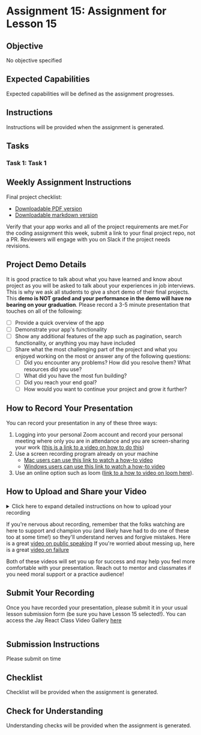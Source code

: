 # Assignment 15: Assignment for Lesson 15

## Objective

No objective specified

## Expected Capabilities

Expected capabilities will be defined as the assignment progresses.

## Instructions

Instructions will be provided when the assignment is generated.

## Tasks

### Task 1: Task 1

## Weekly Assignment Instructions

Final project checklist:

- [Downloadable PDF version](https://raw.githubusercontent.com/Code-the-Dream-School/react-curriculum-v3/refs/heads/main/learns-app-content/reusable-content/final-project-checklist.pdf)
- [Downloadable markdown version](https://raw.githubusercontent.com/Code-the-Dream-School/react-curriculum-v3/refs/heads/main/learns-app-content/reusable-content/final-project-checklist.md)

Verify that your app works and all of the project requirements are met.For the coding assignment this week, submit a link to your final project repo, not a PR. Reviewers will engage with you on Slack if the project needs revisions.

## Project Demo Details

It is good practice to talk about what you have learned and know about project as you will be asked to talk about your experiences in job interviews. This is why we ask all students to give a short demo of their final projects. This **demo is NOT graded and your performance in the demo will have no bearing on your graduation**. Please record a 3-5 minute presentation that touches on all of the following:

 - [ ] Provide a quick overview of the app
 - [ ] Demonstrate your app's functionality
 - [ ] Show any additional features of the app such as pagination, search functionality, or anything you may have included
 - [ ] Share what the most challenging part of the project and what you enjoyed working on the most or answer any of the following questions:
   - [ ] Did you encounter any problems? How did you resolve them? What resources did you use?
   - [ ] What did you have the most fun building?
   - [ ] Did you reach your end goal?
   - [ ] How would you want to continue your project and grow it further? 

## How to Record Your Presentation

You can record your presentation in any of these three ways:
 1. Logging into your personal Zoom account and record your personal meeting where only you are in attendance and you are screen-sharing your work ([this is a link to a video on how to do this](https://www.youtube.com/watch?v=njwbjFYCbGU))
 2. Use a screen recording program already on your machine
	- [Mac users can use this link to watch a how-to video](https://www.youtube.com/watch?v=w9Byefp51tY)
	- [Windows users can use this link to watch a how-to video](https://www.youtube.com/watch?v=PJB7pM5bvNI)
 3. Use an online option such as loom ([link to a how to video on loom here](https://www.youtube.com/watch?v=oAdLPbfXcQo)).

## How to Upload and Share your Video

<details>
<summary>Click here to expand detailed instructions on how to upload your recording</summary>
<br>
<h4>1. Make sure you're logged in to youtube.</h4>
 <p>If you don't have a youtube account, <a href="https://support.google.com/youtube/answer/161805?hl=en&co=GENIE.Platform%3DDesktop">create one by following these instructions</a>.</p>
 <p>You will know you're logged in if you have an initial/icon/other in the top right corner (where the M in the brown circle is on this screenshot):</p>

 ![User logged in to youtube account](https://raw.githubusercontent.com/Code-the-Dream-School/intro-to-programming-2025/d2f9b35d7206eeb0af24f85a8e8e5d97d43cbfad/images/Screenshot%202025-01-27%20at%204.01.20%E2%80%AFPM.png?raw=true)

 <h4>2. Click `+ Create` in the top right and select `Upload video`</h4>

 ![Create menu expanded](https://raw.githubusercontent.com/Code-the-Dream-School/intro-to-programming-2025/d2f9b35d7206eeb0af24f85a8e8e5d97d43cbfad/images/Screenshot%202025-01-27%20at%204.01.27%E2%80%AFPM.png?raw=true)

 <h4>3. In the Upload videos window that appears, click the black `Select files` button</h4>
 <p>You'll need to select the file of your recording you have saved on your computer.</p>

 ![Upload videos modal](https://raw.githubusercontent.com/Code-the-Dream-School/intro-to-programming-2025/d2f9b35d7206eeb0af24f85a8e8e5d97d43cbfad/images/Screenshot%202025-01-27%20at%204.01.35%E2%80%AFPM.png?raw=true)

<h4>4. The fle title will be the default video title. You can change this to include your name and "Intro to Programming Final Project Presentation"</h4>

![Edit Video Details title](https://raw.githubusercontent.com/Code-the-Dream-School/intro-to-programming-2025/d2f9b35d7206eeb0af24f85a8e8e5d97d43cbfad/images/Screenshot%202025-01-27%20at%204.02.17%E2%80%AFPM.png?raw=true)

<h4>5. Scroll down under the title; select "No, it's not made for kids" and click on the `Show more` gray button to make further setting changes</h4>

![Adjust video settings](https://raw.githubusercontent.com/Code-the-Dream-School/intro-to-programming-2025/d2f9b35d7206eeb0af24f85a8e8e5d97d43cbfad/images/Screenshot%202025-01-27%20at%204.02.30%E2%80%AFPM.png?raw=true)

<h4>6. You'll want to be sure the following options for some of the sections that appear after click `Show more` are set to the following:</h4>

 - [ ] Altered content: select "No" since you have not used AI to alter reality in your video
 - [ ] Recording date and location: please select the date you made your final project recording
 - [ ] Shorts remixing: select "Don't allow remixing"
 - [ ] Comments and ratings: if you would like classmates to leave comments, leave comments "On", otherwise you can turn them off by selecting "Off". *NOTE: we do not and cannot monitor comments. Please report anything concerning to Code the Dream but have screenshots if needed.* You can also UNcheck the "Show how many viewers like this video if you wish.
 - [ ] Click the black `Next` button in the bottom right to proceed from the Details section of the upload through the Video elements and Checks portion.
 - [ ] Once you are on the Visibility section of the upload, select "Unlisted" as seen here

![Select Unlisted](https://raw.githubusercontent.com/Code-the-Dream-School/intro-to-programming-2025/d2f9b35d7206eeb0af24f85a8e8e5d97d43cbfad/images/Screenshot%202025-01-27%20at%204.04.52%E2%80%AFPM.png?raw=true)

 - [ ] Lastly, click `Save` and copy your video link as seen here

![Save and copy](https://raw.githubusercontent.com/Code-the-Dream-School/intro-to-programming-2025/d2f9b35d7206eeb0af24f85a8e8e5d97d43cbfad/images/Screenshot%202025-01-27%20at%204.05.09%E2%80%AFPM.png?raw=true)

</details>

If you're nervous about recording, remember that the folks watching are here to support and champion you (and likely have had to do one of these too at some time!) so they'll understand nerves and forgive mistakes. Here is a great [video on public speaking](https://www.youtube.com/watch?v=Q074YSGwRTM)
If you're worried about messing up, here is a great [video on failure](https://tekkieuni.com/blog/failure-in-coding-is-a-good-thing/)

Both of these videos will set you up for success and may help you feel more comfortable with your presentation.  Reach out to mentor and classmates if you need moral support or a practice audience!

## Submit Your Recording

Once you have recorded your presentation, please submit it in your usual lesson submission form (be sure you have Lesson 15 selected!).
You can access the Jay React Class Video Gallery [here](https://airtable.com/appoSRJMlXH9KvE6w/shrwUUVxYK5iV5vOT)

```

```

## Submission Instructions

Please submit on time

## Checklist

Checklist will be provided when the assignment is generated.

## Check for Understanding

Understanding checks will be provided when the assignment is generated.